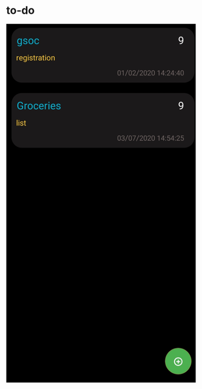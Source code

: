 # to-do
![](https://github.com/lnx2000/to-do/blob/master/Screenshot_20200703-145448_recyclerView.jpg)
